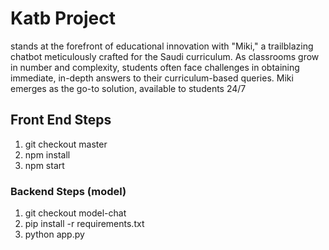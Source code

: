 # Katb Project

stands at the forefront of educational innovation with "Miki," a trailblazing chatbot meticulously crafted for the Saudi curriculum. As classrooms grow in number and complexity, students often face challenges in obtaining immediate, in-depth answers to their curriculum-based queries. Miki emerges as the go-to solution, available to students 24/7
## Front End Steps 

1. git checkout master 
2. npm install 
3. npm start 


### Backend Steps (model)

1. git checkout model-chat
2. pip install -r requirements.txt
3. python app.py
